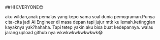 ##HI EVERYONE😊

aku wildan,anak pemalas yang kepo sama soal dunia pemograman.Punya cita-cita jadi Ai
Engineer di masa depan tapi jujur mtk ku lemah.ketinggian kayaknya yak?hahaha.
Tapi tetep yakin aku bisa buat kedepannya.
walau jarang upload github nya wkwkwkwkwkwkwk😂
